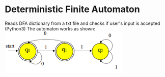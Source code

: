 # Deterministic Finite Automaton
Reads DFA dictionary from a txt file and checks if user's input is accepted (Python3)
The automaton works as shown:
![Image description](jJB9h.png)
